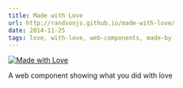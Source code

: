 ```yaml
---
title: Made with Love
url: http://randsonjs.github.io/made-with-love/
date: 2014-11-25
tags: love, with-love, web-components, made-by
---
```


[![Made with Love](screenshots/made-with-love.png)](http://randsonjs.github.io/made-with-love/)

A web component showing what you did with love
